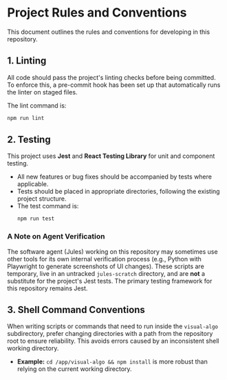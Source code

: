 # Project Rules and Conventions

This document outlines the rules and conventions for developing in this repository.

## 1. Linting

All code should pass the project's linting checks before being committed. To enforce this, a pre-commit hook has been set up that automatically runs the linter on staged files.

The lint command is:
```bash
npm run lint
```

## 2. Testing

This project uses **Jest** and **React Testing Library** for unit and component testing.

- All new features or bug fixes should be accompanied by tests where applicable.
- Tests should be placed in appropriate directories, following the existing project structure.
- The test command is:
  ```bash
  npm run test
  ```

### A Note on Agent Verification

The software agent (Jules) working on this repository may sometimes use other tools for its own internal verification process (e.g., Python with Playwright to generate screenshots of UI changes). These scripts are temporary, live in an untracked `jules-scratch` directory, and are **not** a substitute for the project's Jest tests. The primary testing framework for this repository remains Jest.

## 3. Shell Command Conventions

When writing scripts or commands that need to run inside the `visual-algo` subdirectory, prefer changing directories with a path from the repository root to ensure reliability. This avoids errors caused by an inconsistent shell working directory.

- **Example:** `cd /app/visual-algo && npm install` is more robust than relying on the current working directory.
